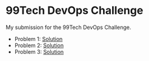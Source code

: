 # 99Tech DevOps Challenge
My submission for the 99Tech DevOps Challenge.
- Problem 1: [Solution](src/problem1/solution.md)
- Problem 2: [Solution](src/problem2/solution.md)
- Problem 3: [Solution](src/problem3/solution.md)